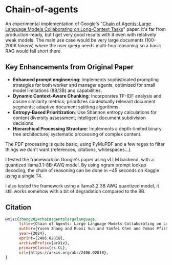 # Chain-of-agents
An experimental implementation of Google's "[Chain of Agents: Large Language Models Collaborating on Long-Context Tasks](https://research.google/blog/chain-of-agents-large-language-models-collaborating-on-long-context-tasks/)" paper. It's far from production-ready, but I get very good results with it even with relatively weak models. The main use case would be very large documents (100-200K tokens) where the user query needs multi-hop reasoning so a basic RAG would fall short there.

## Key Enhancements from Original Paper
- **Enhanced prompt engineering**: Implements sophisticated prompting strategies for both worker and manager agents, optimized for small model limitations (8B/3B) and capabilities.
- **Dynamic Context-Aware Chunking**: Incorporates TF-IDF analysis and cosine similarity metrics; prioritizes contextually relevant document segments; adaptive document splitting algorithms.
- **Entropy-Based Prioritization**: Use Shannon entropy calculations for content diversity assessment; intelligent document subdivision decisions
- **Hierarchical Processing Structure**: Implements a depth-limited binary tree architecture; systematic processing of complex content.

The PDF processing is quite basic, using PyMuPDF and a few regex to filter things we don't want (references, citations, whitespaces...). 

I tested the framework on Google's paper using vLLM backend, with a quantized llama3.1-8B-AWQ model. By using ngram prompt lookup decoding, the chain of reasoning can be done in ~45 seconds on Kaggle using a single T4.

I also tested the framework using a llama3.2 3B AWQ quantized model, it still works somehow with a bit of degradation compared to the 8B.

## Citation
```bibtex
@misc{zhang2024chainagentslargelanguage,
      title={Chain of Agents: Large Language Models Collaborating on Long-Context Tasks}, 
      author={Yusen Zhang and Ruoxi Sun and Yanfei Chen and Tomas Pfister and Rui Zhang and Sercan Ö. Arik},
      year={2024},
      eprint={2406.02818},
      archivePrefix={arXiv},
      primaryClass={cs.CL},
      url={https://arxiv.org/abs/2406.02818}, 
}
